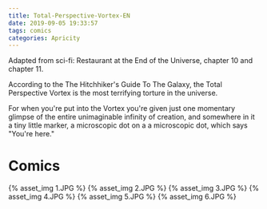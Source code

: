```yaml
---
title: Total-Perspective-Vortex-EN
date: 2019-09-05 19:33:57
tags: comics
categories: Apricity
---
```


Adapted from sci-fi: Restaurant at the End of the Universe, chapter 10 and chapter 11.
<!--more-->

According to the The Hitchhiker's Guide To The Galaxy, the Total Perspective Vortex is the most terrifying torture in the universe.

For when you're put into the Vortex you're given just one momentary glimpse of the entire unimaginable infinity of creation, and somewhere in it a tiny little marker, a microscopic dot on a a microscopic dot, which says "You're here."


# Comics

{% asset_img 1.JPG %}
{% asset_img 2.JPG %}
{% asset_img 3.JPG %}
{% asset_img 4.JPG %}
{% asset_img 5.JPG %}
{% asset_img 6.JPG %}
